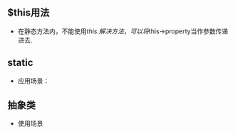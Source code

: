 ## $this用法
- 在静态方法内，不能使用$this.解决方法，可以将$this->property当作参数传递进去.

## static
- 应用场景：


## 抽象类
- 使用场景

##  